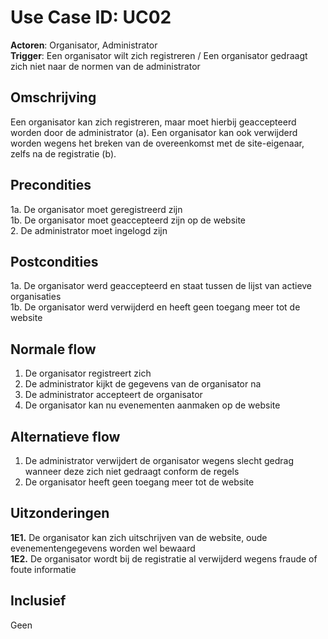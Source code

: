 # Use Case ID: UC02

**Actoren**: Organisator, Administrator  
**Trigger**: Een organisator wilt zich registreren / Een organisator gedraagt zich niet naar de normen van de administrator

## Omschrijving

Een organisator kan zich registreren, maar moet hierbij geaccepteerd worden door de administrator (a). Een organisator kan ook verwijderd worden wegens het breken van de overeenkomst met de site-eigenaar, zelfs na de registratie (b).

## Precondities

1a. De organisator moet geregistreerd zijn  
1b. De organisator moet geaccepteerd zijn op de website  
2. De administrator moet ingelogd zijn


## Postcondities

1a. De organisator werd geaccepteerd en staat tussen de lijst van actieve organisaties  
1b. De organisator werd verwijderd en heeft geen toegang meer tot de website

## Normale flow

1. De organisator registreert zich
2. De administrator kijkt de gegevens van de organisator na
3. De administrator accepteert de organisator
4. De organisator kan nu evenementen aanmaken op de website

## Alternatieve flow

1. De administrator verwijdert de organisator wegens slecht gedrag wanneer deze zich niet gedraagt conform de regels
2. De organisator heeft geen toegang meer tot de website

## Uitzonderingen

**1E1.** De organisator kan zich uitschrijven van de website, oude evenementengegevens worden wel bewaard  
**1E2.** De organisator wordt bij de registratie al verwijderd wegens fraude of foute informatie

## Inclusief

Geen